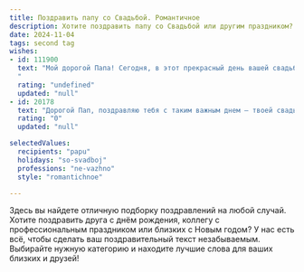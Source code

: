 ```yaml
---
title: Поздравить папу со Свадьбой. Романтичное
description: Хотите поздравить папу со Свадьбой или другим праздником? Наш ИИ создаст незабываемое поздравление, а вы обязательно выделитесь среди других.  
date: 2024-11-04
tags: second tag
wishes:
- id: 111900
  text: "Мой дорогой Папа! Сегодня, в этот прекрасный день вашей свадьбы, я хочу выразить вам свою безграничную любовь и восхищение.  Пусть ваша любовь, такая же яркая и нежная, как в день вашей встречи, будет согревать ваши сердца долгие-долгие годы.  Пусть каждый ваш день будет наполнен счастьем, радостью и нежностью друг к другу. С юбилеем вашей прекрасной любви!
  "
  rating: "undefined"
  updated: "null"
- id: 20178
  text: "Дорогой Пап, поздравляю тебя с таким важным днем – твоей свадьбой! Пусть этот прекрасный праздник станет началом новой главы в твоей жизни, наполненной любовью, взаимопониманием и нежными чувствами. Желаю, чтобы каждый день рядом с твоей второй половинкой был полон радости и счастья. Пусть ваш союз будет крепким, как камень, и светлым, как солнечные лучи. С теплотой и любовью, [Твое Имя]."
  rating: "0"
  updated: "null"

selectedValues:
  recipients: "papu"
  holidays: "so-svadboj"
  professions: "ne-vazhno"
  style: "romantichnoe"

---
```


Здесь вы найдете отличную подборку поздравлений на любой случай. 
Хотите поздравить друга с днём рождения, коллегу с профессиональным праздником или близких с Новым годом? У нас есть всё, чтобы сделать ваш поздравительный текст незабываемым. Выбирайте нужную категорию и находите лучшие слова для ваших близких и друзей!
